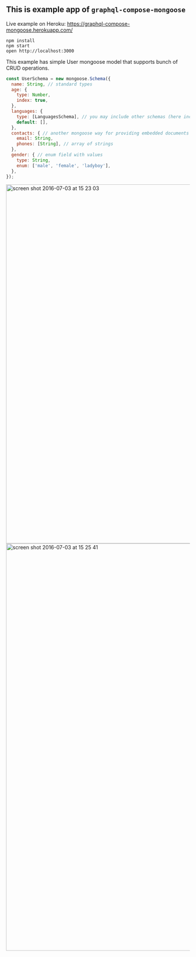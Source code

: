 ## This is example app of `graphql-compose-mongoose`

Live example on Heroku: https://graphql-compose-mongoose.herokuapp.com/

```
npm install
npm start
open http://localhost:3000
```

This example has simple User mongoose model that supports bunch of CRUD operations.

```js
const UserSchema = new mongoose.Schema({
  name: String, // standard types
  age: {
    type: Number,
    index: true,
  },
  languages: {
    type: [LanguagesSchema], // you may include other schemas (here included as array of embedded documents)
    default: [],
  },
  contacts: { // another mongoose way for providing embedded documents
    email: String,
    phones: [String], // array of strings
  },
  gender: { // enum field with values
    type: String,
    enum: ['male', 'female', 'ladyboy'],
  },
});
```

<img width="982" alt="screen shot 2016-07-03 at 15 23 03" src="https://cloud.githubusercontent.com/assets/1946920/16544733/9ef9b146-4132-11e6-8a90-8702d2474cfd.png">

<img width="1114" alt="screen shot 2016-07-03 at 15 25 41" src="https://cloud.githubusercontent.com/assets/1946920/16544735/a7e0e66c-4132-11e6-8e6a-e9ece5a7cc46.png">
